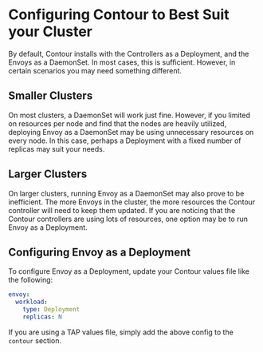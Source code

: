 # Configuring Contour to Best Suit your Cluster

By default, Contour installs with the Controllers as a Deployment, and the Envoys as a DaemonSet. In most cases, this is sufficient. However, in certain scenarios you may need something different.

## Smaller Clusters
On most clusters, a DaemonSet will work just fine. However, if you limited on resources per node and find that the nodes are heavily utilized, deploying Envoy as a DaemonSet may be using unnecessary resources on every node. In this case, perhaps a Deployment with a fixed number of replicas may suit your needs.

## Larger Clusters
On larger clusters, running Envoy as a DaemonSet may also prove to be inefficient. The more Envoys in the cluster, the more resources the Contour controller will need to keep them updated. If you are noticing that the Contour controllers are using lots of resources, one option may be to run Envoy as a Deployment.

## Configuring Envoy as a Deployment

To configure Envoy as a Deployment, update your Contour values file like the following:

```yaml
envoy:
  workload:
    type: Deployment
    replicas: N
```

If you are using a TAP values file, simply add the above config to the `contour` section.
